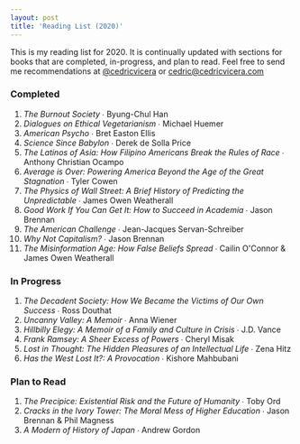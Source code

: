 ```yaml
---
layout: post
title: 'Reading List (2020)'
---
```

This is my reading list for 2020. It is continually updated with sections for books that are completed, in-progress, and plan to read. Feel free to send me recommendations at [@cedricvicera](https://twitter.com/cedricvicera) or [cedric@cedricvicera.com](mailto:cedric@cedricvicera.com)

### Completed
1. *The Burnout Society* ∙ Byung-Chul Han
2. *Dialogues on Ethical Vegetarianism* ∙ Michael Huemer
3. *American Psycho* ∙ Bret Easton Ellis
4. *Science Since Babylon* ∙ Derek de Solla Price
5. *The Latinos of Asia: How Filipino Americans Break the Rules of Race* ∙ Anthony Christian Ocampo
6. *Average is Over: Powering America Beyond the Age of the Great Stagnation* ∙ Tyler Cowen
7. *The Physics of Wall Street: A Brief History of Predicting the Unpredictable* ∙ James Owen Weatherall
8. *Good Work If You Can Get It: How to Succeed in Academia* ∙ Jason Brennan
9. *The American Challenge* ∙ Jean-Jacques Servan-Schreiber
10. *Why Not Capitalism?* ∙ Jason Brennan
11. *The Misinformation Age: How False Beliefs Spread* ∙ Cailin O'Connor & James Owen Weatherall

### In Progress
1. *The Decadent Society: How We Became the Victims of Our Own Success* ∙ Ross Douthat
2. *Uncanny Valley: A Memoir* ∙ Anna Wiener
3. *Hillbilly Elegy: A Memoir of a Family and Culture in Crisis* ∙ J.D. Vance
4. *Frank Ramsey: A Sheer Excess of Powers* ∙ Cheryl Misak
5. *Lost in Thought: The Hidden Pleasures of an Intellectual Life* ∙ Zena Hitz
6. *Has the West Lost It?: A Provocation* ∙ Kishore Mahbubani

### Plan to Read
1. *The Precipice: Existential Risk and the Future of Humanity* ∙ Toby Ord
2. *Cracks in the Ivory Tower: The Moral Mess of Higher Education* ∙ Jason Brennan & Phil Magness
3. *A Modern of History of Japan* ∙ Andrew Gordon
